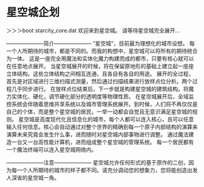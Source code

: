 # 星空城企划
＞＞＞boot starcity_core.dat
欢迎来到星空城。
请等待星空城完全展开...

———————简介———————
“星空城”，目前最为理想化的城市设想。
每一个人所期待的城市，都是不同的。而我的构想中，星空城可以将所有的期待统合为一体。
这是一座完全用魔法和实体化魔力构建而成的都市，只要有核心就可以在任意地点展开。
当星空城展开的时候，将在保留原地形的基础上建立起一座座立体结构。这些立体结构之间相互连通，且各自有各自的用途。
展开的全过程，首先是对区域进行三维扫描式测量，然后通过扫描结果进行放样点位分析。两个过程几乎同步进行。
在放样点位结束后，下一步就是构建星空城的建筑结构。将魔力实体化、硬化，调节硬化部分的透明度等物理性质。
在星空城展开后，全域监控系统会伴随着思维共享系统以及城市管理系统展开。到时候，人们将不再仅仅是自己的个体，而是整个星空城的居民，一举一动都会自觉且无意识满足星空城的规则。
星空城是高度现代化且信息化的城市，每个人都可以连入核心，且可以任意输入任何信息。核心会自动通过对整个世界的精确到每一个原子内部结构的演算来演算未来究竟会发生什么事，进而随时对星空城内部事物进行调整。
通过魔法建造一台又一台高性能计算机，进而组成整个星空城的管理系统。
每一个居民都有一个魔法终端可以连入星空城网络内。

———————注意———————
星空城允许任何形式的基于原作的二创，因为每一个人所期待的城市的样子都不同。请充分调动您的想象力，您将能创造出发人深省的星空城一角。
